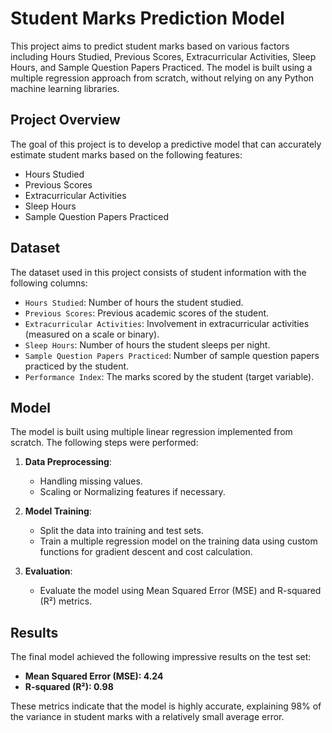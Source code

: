 # Student Marks Prediction Model

This project aims to predict student marks based on various factors including Hours Studied, Previous Scores, Extracurricular Activities, Sleep Hours, and Sample Question Papers Practiced. The model is built using a multiple regression approach from scratch, without relying on any Python machine learning libraries.

## Project Overview

The goal of this project is to develop a predictive model that can accurately estimate student marks based on the following features:
- Hours Studied
- Previous Scores
- Extracurricular Activities
- Sleep Hours
- Sample Question Papers Practiced

## Dataset

The dataset used in this project consists of student information with the following columns:
- `Hours Studied`: Number of hours the student studied.
- `Previous Scores`: Previous academic scores of the student.
- `Extracurricular Activities`: Involvement in extracurricular activities (measured on a scale or binary).
- `Sleep Hours`: Number of hours the student sleeps per night.
- `Sample Question Papers Practiced`: Number of sample question papers practiced by the student.
- `Performance Index`: The marks scored by the student (target variable).

## Model

The model is built using multiple linear regression implemented from scratch. The following steps were performed:

1. **Data Preprocessing**:
    - Handling missing values.
    - Scaling or Normalizing features if necessary.

2. **Model Training**:
    - Split the data into training and test sets.
    - Train a multiple regression model on the training data using custom functions for gradient descent and cost calculation.

3. **Evaluation**:
    - Evaluate the model using Mean Squared Error (MSE) and R-squared (R²) metrics.


## Results

The final model achieved the following impressive results on the test set:
- **Mean Squared Error (MSE): 4.24**
- **R-squared (R²): 0.98**

These metrics indicate that the model is highly accurate, explaining 98% of the variance in student marks with a relatively small average error.

